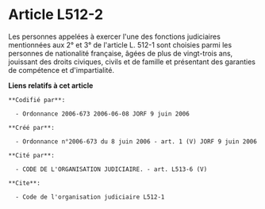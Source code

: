 # Article L512-2

Les personnes appelées à exercer l'une des fonctions judiciaires mentionnées aux 2° et 3° de l'article L. 512-1 sont choisies
parmi les personnes de nationalité française, âgées de plus de vingt-trois ans, jouissant des droits civiques, civils et de
famille et présentant des garanties de compétence et d'impartialité.

**Liens relatifs à cet article**

	**Codifié par**:

	  - Ordonnance 2006-673 2006-06-08 JORF 9 juin 2006

	**Créé par**:

	  - Ordonnance n°2006-673 du 8 juin 2006 - art. 1 (V) JORF 9 juin 2006

	**Cité par**:

	  - CODE DE L'ORGANISATION JUDICIAIRE. - art. L513-6 (V)

	**Cite**:

	  - Code de l'organisation judiciaire L512-1
